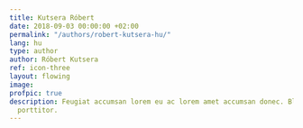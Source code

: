 ```yaml
---
title: Kutsera Róbert
date: 2018-09-03 00:00:00 +02:00
permalink: "/authors/robert-kutsera-hu/"
lang: hu
type: author
author: Róbert Kutsera
ref: icon-three
layout: flowing
image: 
profpic: true
description: Feugiat accumsan lorem eu ac lorem amet accumsan donec. Blandit orci
  porttitor.
---
```


